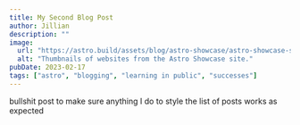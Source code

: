 ```yaml
---
title: My Second Blog Post
author: Jillian
description: ""
image:
  url: "https://astro.build/assets/blog/astro-showcase/astro-showcase-screenshot.jpg"
  alt: "Thumbnails of websites from the Astro Showcase site."
pubDate: 2023-02-17
tags: ["astro", "blogging", "learning in public", "successes"]
---
```


bullshit post to make sure anything I do to style the list of posts works as expected
